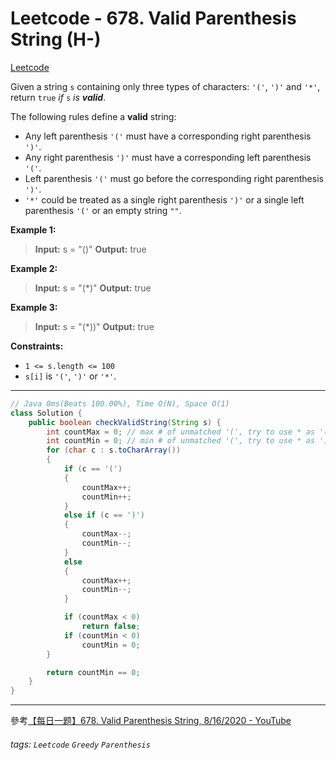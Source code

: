 # Leetcode - 678. Valid Parenthesis String (H-)

[Leetcode](https://leetcode.com/problems/valid-parenthesis-string/)

Given a string `s` containing only three types of characters: `'('`, `')'` and `'*'`, return `true` _if_ `s` _is **valid**_.

The following rules define a **valid** string:

-   Any left parenthesis `'('` must have a corresponding right parenthesis `')'`.
-   Any right parenthesis `')'` must have a corresponding left parenthesis `'('`.
-   Left parenthesis `'('` must go before the corresponding right parenthesis `')'`.
-   `'*'` could be treated as a single right parenthesis `')'` or a single left parenthesis `'('` or an empty string `""`.

**Example 1:**

> **Input:** s = "()"
> **Output:** true

**Example 2:**

> **Input:** s = "(*)"
> **Output:** true

**Example 3:**

> **Input:** s = "(*))"
> **Output:** true

**Constraints:**

-   `1 <= s.length <= 100`
-   `s[i]` is `'('`, `')'` or `'*'`.

---
```java
// Java 0ms(Beats 100.00%), Time O(N), Space O(1)
class Solution {
    public boolean checkValidString(String s) {
        int countMax = 0; // max # of unmatched '(', try to use * as '(' if possible 
        int countMin = 0; // min # of unmatched '(', try to use * as ')' if possible 
        for (char c : s.toCharArray())
        {
            if (c == '(')
            {
                countMax++;
                countMin++;
            }
            else if (c == ')')
            {
                countMax--;
                countMin--;
            }
            else
            {
                countMax++;
                countMin--;
            }

            if (countMax < 0)
                return false;
            if (countMin < 0)
                countMin = 0;
        }

        return countMin == 0; 
    }
}
```
---

參考[【每日一题】678. Valid Parenthesis String, 8/16/2020 - YouTube](https://youtu.be/ReR0bp9cAtc)


###### tags: `Leetcode` `Greedy` `Parenthesis`